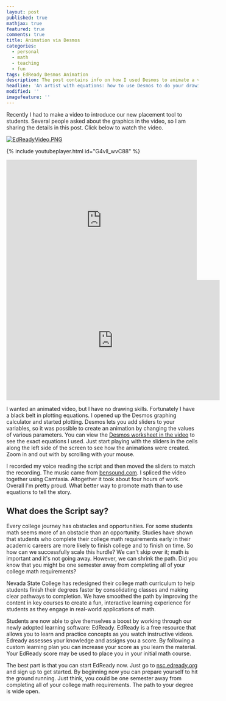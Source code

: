 ```yaml
---
layout: post
published: true
mathjax: true
featured: true
comments: true
title: Animation via Desmos
categories:
  - personal
  - math
  - teaching
  - fun
tags: EdReady Desmos Animation
description: The post contains info on how I used Desmos to animate a video.
headline: 'An artist with equations: how to use Desmos to do your drawing for you.'
modified: ''
imagefeature: ''
---
```

Recently I had to make a video to introduce our new placement tool to students. Several people asked about the graphics in the video, so I am sharing the details in this post. Click below to watch the video.

[![EdReadyVideo.PNG]({{site.baseurl}}/images/EdReadyVideo.PNG)](https://www.youtube.com/watch?v=G4vll_wvC88)

{% include youtubeplayer.html id="G4vll_wvC88" %}

<iframe width="500" height="315" src="https://www.youtube.com/embed/{{ include.id }}" frameborder="0" allowfullscreen="allowfullscreen"> &nbsp; </iframe>

<iframe width="560" height="315" src="https://www.youtube.com/embed/G4vll_wvC88" frameborder="0" allowfullscreen="allowfullscreen"> &nbsp; </iframe>


I wanted an animated video, but I have no drawing skills. Fortunately I have a black belt in plotting equations. I opened up the Desmos graphing calculator and started plotting. Desmos lets you add sliders to your variables, so it was possible to create an animation by changing the values of various parameters. You can view the [Desmos worksheet in the video](https://www.desmos.com/calculator/xoqcaqpfct) to see the exact equations I used. Just start playing with the sliders in the cells along the left side of the screen to see how the animations were created. Zoom in and out with by scrolling with your mouse.

I recorded my voice reading the script and then moved the sliders to match the recording. The music came from [bensound.com](http://www.bensound.com/). I spliced the video together using Camtasia. Altogether it took about four hours of work. Overall I'm pretty proud. What better way to promote math than to use equations to tell the story.

## What does the Script say?

Every college journey has obstacles and opportunities. For some students math seems more of an obstacle than an opportunity. Studies have shown that students who complete their college math requirements early in their academic careers are more likely to finish college and to finish on time. So how can we successfully scale this hurdle? We can't skip over it; math is important and it's not going away. However, we can shrink the path. Did you know that you might be one semester away from completing all of your college math requirements?

Nevada State College has redesigned their college math curriculum to help students finish their degrees faster by consolidating classes and making clear pathways to completion. We have smoothed the path by improving the content in key courses to create a fun, interactive learning experience for students as they engage in real-world applications of math.

Students are now able to give themselves a boost by working through our newly adopted learning software: EdReady. EdReady is a free resource that allows you to learn and practice concepts as you watch instructive videos. Edready assesses your knowledge and assigns you a score. By following a custom learning plan you can increase your score as you learn the material. Your EdReady score may be used to place you in your initial math course.

The best part is that you can start EdReady now. Just go to [nsc.edready.org](https://nsc.edready.org/home) and sign up to get started. By beginning now you can prepare yourself to hit the ground running. Just think, you could be one semester away from completing all of your college math requirements. The path to your degree is wide open.
